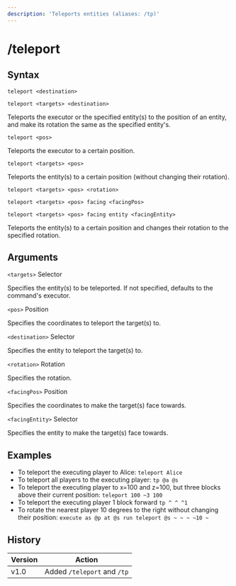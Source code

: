 ```yaml
---
description: 'Teleports entities (aliases: /tp)'
---
```


# /teleport

## Syntax

`teleport <destination>`

`teleport <targets> <destination>`

Teleports the executor or the specified entity(s) to the position of an entity, and make its rotation the same as the specified entity's.

`teleport <pos>`

Teleports the executor to a certain position.

`teleport <targets> <pos>`

Teleports the entity(s) to a certain position (without changing their rotation).

`teleport <targets> <pos> <rotation>`

`teleport <targets> <pos> facing <facingPos>`

`teleport <targets> <pos> facing entity <facingEntity>`

Teleports the entity(s) to a certain position and changes their rotation to the specified rotation.

## Arguments

`<targets>` Selector

Specifies the entity(s) to be teleported. If not specified, defaults to the command's executor.

`<pos>` Position

Specifies the coordinates to teleport the target(s) to.

`<destination>` Selector

Specifies the entity to teleport the target(s) to.

`<rotation>` Rotation

Specifies the rotation.

`<facingPos>` Position

Specifies the coordinates to make the target(s) face towards.

`<facingEntity>` Selector

Specifies the entity to make the target(s) face towards.

## Examples

* To teleport the executing player to Alice: `teleport Alice`
* To teleport all players to the executing player: `tp @a @s`
* To teleport the executing player to x=100 and z=100, but three blocks above their current position: `teleport 100 ~3 100`
* To teleport the executing player 1 block forward `tp ^ ^ ^1`
* To rotate the nearest player 10 degrees to the right without changing their position: `execute as @p at @s run teleport @s ~ ~ ~ ~10 ~`

## History

| Version | Action                      |
| ------- | --------------------------- |
| v1.0    | Added `/teleport` and `/tp` |
